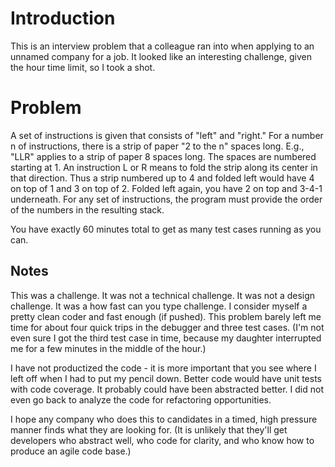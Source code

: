 Introduction
============
This is an interview problem that a colleague ran into when applying to an unnamed company for a job. It looked like
an interesting challenge, given the hour time limit, so I took a shot.

Problem
=======
A set of instructions is given that consists of "left" and "right." For a number n of instructions, there is a strip of paper "2 to the n" spaces 
long. E.g., "LLR" applies to a strip of paper 8 spaces long. The spaces are numbered starting at 1. An instruction L or R means to fold the strip 
along its center in that direction. Thus a strip numbered up to 4 and folded left would have 4 on top of 1 and 3 on top of 2. Folded left again, 
you have 2 on top and 3-4-1 underneath. For any set of instructions, the program must provide the order of the numbers in the resulting stack.

You have exactly 60 minutes total to get as many test cases running as you can.

Notes
-----
This was a challenge. It was not a technical challenge. It was not a design challenge. It was a how fast can you type challenge. I consider
myself a pretty clean coder and fast enough (if pushed). This problem barely left me time for about four quick trips in the debugger and three
test cases. (I'm not even sure I got the third test case in time, because my daughter interrupted me for a few minutes in the middle of the
hour.)

I have not productized the code - it is more important that you see where I left off when I had to put my pencil down. Better code would
have unit tests with code coverage. It probably could have been abstracted better. I did not even go back to analyze the code for refactoring
opportunities.

I hope any company who does this to candidates in a timed, high pressure manner finds what they are looking for. (It is unlikely that they'll get developers who abstract well, who code for clarity, and who know how to produce an agile code base.)
